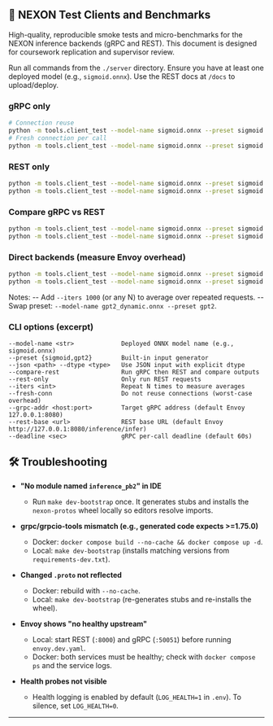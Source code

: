 ## 🧪 NEXON Test Clients and Benchmarks

High-quality, reproducible smoke tests and micro-benchmarks for the NEXON inference backends (gRPC and REST). This document is designed for coursework replication and supervisor review.

Run all commands from the `./server` directory. Ensure you have at least one deployed model (e.g., `sigmoid.onnx`). Use the REST docs at `/docs` to upload/deploy.

### gRPC only
```bash
# Connection reuse
python -m tools.client_test --model-name sigmoid.onnx --preset sigmoid
# Fresh connection per call
python -m tools.client_test --model-name sigmoid.onnx --preset sigmoid --fresh-conn
```

### REST only
```bash
python -m tools.client_test --model-name sigmoid.onnx --preset sigmoid --rest-only
python -m tools.client_test --model-name sigmoid.onnx --preset sigmoid --rest-only --fresh-conn
```

### Compare gRPC vs REST
```bash
python -m tools.client_test --model-name sigmoid.onnx --preset sigmoid --compare-rest
python -m tools.client_test --model-name sigmoid.onnx --preset sigmoid --compare-rest --fresh-conn
```

### Direct backends (measure Envoy overhead)
```bash
python -m tools.client_test --model-name sigmoid.onnx --preset sigmoid --grpc-addr 127.0.0.1:50051
python -m tools.client_test --model-name sigmoid.onnx --preset sigmoid --rest-only --rest-base http://127.0.0.1:8000/inference/infer
```

Notes:
-- Add `--iters 1000` (or any N) to average over repeated requests.
-- Swap preset: `--model-name gpt2_dynamic.onnx --preset gpt2`.

### CLI options (excerpt)

```text
--model-name <str>             Deployed ONNX model name (e.g., sigmoid.onnx)
--preset {sigmoid,gpt2}        Built-in input generator
--json <path> --dtype <type>   Use JSON input with explicit dtype
--compare-rest                 Run gRPC then REST and compare outputs
--rest-only                    Only run REST requests
--iters <int>                  Repeat N times to measure averages
--fresh-conn                   Do not reuse connections (worst-case overhead)
--grpc-addr <host:port>        Target gRPC address (default Envoy 127.0.0.1:8080)
--rest-base <url>              REST base URL (default Envoy http://127.0.0.1:8080/inference/infer)
--deadline <sec>               gRPC per-call deadline (default 60s)
```


## 🛠 Troubleshooting

- **"No module named `inference_pb2`" in IDE**
    - Run `make dev-bootstrap` once. It generates stubs and installs the `nexon-protos` wheel locally so editors resolve imports.

- **grpc/grpcio-tools mismatch (e.g., generated code expects >=1.75.0)**
    - Docker: `docker compose build --no-cache && docker compose up -d`.
    - Local: `make dev-bootstrap` (installs matching versions from `requirements-dev.txt`).

- **Changed `.proto` not reflected**
    - Docker: rebuild with `--no-cache`.
    - Local: `make dev-bootstrap` (re-generates stubs and re-installs the wheel).

- **Envoy shows "no healthy upstream"**
    - Local: start REST (`:8000`) and gRPC (`:50051`) before running `envoy.dev.yaml`.
    - Docker: both services must be healthy; check with `docker compose ps` and the service logs.

- **Health probes not visible**
    - Health logging is enabled by default (`LOG_HEALTH=1` in `.env`). To silence, set `LOG_HEALTH=0`.

---